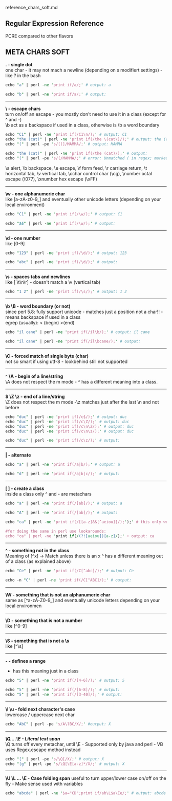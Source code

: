 reference_chars_soft.md

Regular Expression Reference
---
PCRE compared to other flavors

META CHARS SOFT
---

**. - single dot**<br/>
one char - it may not mach a newline (depending on s modifiert settings) - like ? in the bash
```perl
echo "a" | perl -ne 'print if/a/;' # output: a
```
```perl
echo "b" | perl -ne 'print if/a/;' # output:
```

---

**\	- escape chars**<br/>
turn on/off an escape - you mostly don't need to use it in a class (except for ^ and -)<br/>
\b act as a backspace if used in a class, otherwise is \b a word boundary
```perl
echo "C1" | perl -ne 'print if(/C1\n/);' # output: C1
echo "the (cat)" | perl -ne 'print if(/the \(cat\)/);' # output: the (cat)
echo "(" | perl -pe 's/[(]/MAMMA/;' # output: MAMMA
```
```perl
echo "the (cat)" | perl -ne 'print if(/the (cat)/);' # output:
echo "(" | perl -pe 's/(/MAMMA/;' # error: Unmatched ( in regex; marked by <-- HERE in m/( <-- HERE
```
\a alert, \b backspace, \e escape, \f form feed, \r carriage return, \t horizontal tab, \v vertical tab,
\cchar control char (\cg), \number octal escape (\077), \xnumber hex escape (\xFF)

---

**\w - one alphanumeric char**<br/>
like [a-zA-z0-9_] and eventually other unicode letters (depending on your local environment)
```perl
echo "C1" | perl -ne 'print if(/\w/);' # output: C1
```
```perl
echo "$&" | perl -ne 'print if(/\w/);' # output:
```

---

**\d - one number**<br/>
like [0-9]
```perl
echo "123" | perl -ne 'print if(/\d/);' # output: 123
```
```perl
echo "abc" | perl -ne 'print if(/\d/);' # output:
```

---

**\s - spaces tabs and newlines**<br/>
like [ \t\n\r] - doesn't match a \v (vertical tab)<br/>
```perl
echo "1 2" | perl -ne 'print if(/\s/);' # output: 1 2
```

---

**\b \B - word boundary (or not)**<br/>
since perl 5.8: fully support unicode - matches just a position not a char!! - means backspace if used in a class<br/>
egrep (usually): \< (begin) \>(end)
```perl
echo "il cane" | perl -ne 'print if(/il\b/);' # output: il cane
```
```perl
echo "il cane" | perl -ne 'print if(/il\bcane/);' # output:
```

---

**\C - forced match of single byte (char)**<br/>
not so smart if using utf-8 - lookbehind still not supported

---

**^ \A - begin of a line/string**<br/>
\A does not respect the m mode -  ^ has a different meaning into a class.

---

**$ \Z \z	- end of a line/string**<br/>
\Z does not respect the m mode -\z matches just after the last \n and not before
```perl
echo "duc" | perl -ne 'print if(/c$/);' # output: duc
echo "duc" | perl -ne 'print if(/c\Z/);' # output: duc
echo "duc" | perl -ne 'print if(/c\n\Z/);' # output: duc
echo "duc" | perl -ne 'print if(/c\n\z/);' # output: duc
```
```perl
echo "duc" | perl -ne 'print if(/c\z/);' # output:
```

---

**| - alternate**<br/>
```perl
echo "a" | perl -ne 'print if(/a|b/);' # output: a
```
```perl
echo "d" | perl -ne 'print if(/a|b|c/);' # output:
```

---

**[ ] - create a class**<br/>
inside a class only ^ and - are metachars
```perl
echo "a" | perl -ne 'print if(/[ab]/);' # output: a
```
```perl
echo "A" | perl -ne 'print if(/[ab]/);' # output:
```
```perl
echo "ca" | perl -ne 'print if(/[[a-z]&&[^aeiou]]/);');' # this only works in java regex engine

#for doing the same in perl use lookarounds: 
echo "ca" | perl -ne 'print if(/(?![aeiou])[a-z]/);' + output: ca
```

---

**^ - something not in the class**<br/>
Meaning of [^x] -> Match unless there is an x
^ has a different meaning out of a class (as explained above)

```perl
echo "Ce" | perl -ne 'print if(/C[^abc]/);' # output: Ce
```
```perl
echo -n "C" | perl -ne 'print if(/C[^ABC]/);' # output:
```

---

**\W	- something that is not an alphanumeric char**<br/>
same as [^a-zA-Z0-9_] and eventually unicode letters depending on your local environmen

---

**\D	- something that is not a number**<br/>
like [^0-9]

---

**\S -	something that is not a \s**<br/>
like [^\s]

---

**-	- defines a range**<br/>
- has this meaning just in a class
```perl
echo "5" | perl -ne 'print if(/[4-6]/);' # output: 5
```
```perl
echo "5" | perl -ne 'print if(/[6-8]/);' # output:
echo "5" | perl -ne 'print if(/[3-40]/);' # output:
```

---

**\l \u	- fold next character's case**<br/>
lowercase / uppercase next char
```perl
echo "AbC" | perl -pe 's/A\lBC/X/;' #output: X
```

---

***\Q....\E	- Literal text span***<br/>
\Q turns off every metachar, until \E - Supported only by java and perl - VB uses Regex.escape method instead
```perl
echo "[" | perl -pe 's/\Q[/X/;' # output: X
echo "[g" | perl -pe 's/\Q[\E[a-z]*/X/;' # output: X
````

---

**\U \L ... \E	- Case folding span**
useful to turn upper/lower case on/off on the fly - Make sense used with variables
```perl
echo "abcde" | perl -ne '$a="CD";print if/ab\L$a\Ee/;' # output: abcde
````
